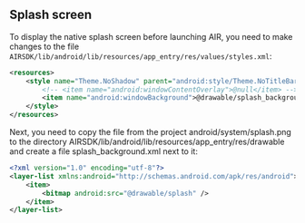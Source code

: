 ## Splash screen
To display the native splash screen before launching AIR, you need to make changes to the file `AIRSDK/lib/android/lib/resources/app_entry/res/values/styles.xml`:

```xml
<resources>
    <style name="Theme.NoShadow" parent="android:style/Theme.NoTitleBar">
        <!-- <item name="android:windowContentOverlay">@null</item> -->
        <item name="android:windowBackground">@drawable/splash_background</item>
    </style>
</resources>
``` 

Next, you need to copy the file from the project android/system/splash.png to the directory AIRSDK/lib/android/lib/resources/app_entry/res/drawable and create a file splash_background.xml next to it:

```xml
<?xml version="1.0" encoding="utf-8"?>
<layer-list xmlns:android="http://schemas.android.com/apk/res/android">
    <item>
        <bitmap android:src="@drawable/splash" />
    </item>
</layer-list>
```
